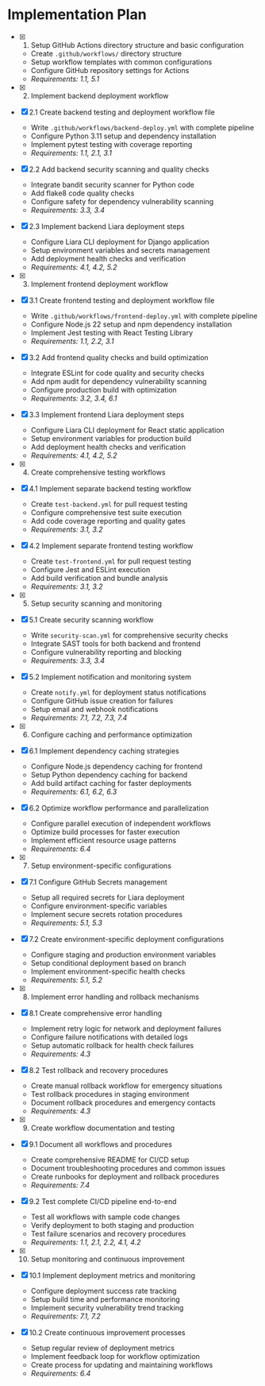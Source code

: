 # Implementation Plan

- [x] 1. Setup GitHub Actions directory structure and basic configuration


  - Create `.github/workflows/` directory structure
  - Setup workflow templates with common configurations
  - Configure GitHub repository settings for Actions
  - _Requirements: 1.1, 5.1_

- [x] 2. Implement backend deployment workflow

- [x] 2.1 Create backend testing and deployment workflow file


  - Write `.github/workflows/backend-deploy.yml` with complete pipeline
  - Configure Python 3.11 setup and dependency installation
  - Implement pytest testing with coverage reporting
  - _Requirements: 1.1, 2.1, 3.1_

- [x] 2.2 Add backend security scanning and quality checks



  - Integrate bandit security scanner for Python code
  - Add flake8 code quality checks
  - Configure safety for dependency vulnerability scanning
  - _Requirements: 3.3, 3.4_

- [x] 2.3 Implement backend Liara deployment steps

  - Configure Liara CLI deployment for Django application
  - Setup environment variables and secrets management
  - Add deployment health checks and verification
  - _Requirements: 4.1, 4.2, 5.2_

- [x] 3. Implement frontend deployment workflow

- [x] 3.1 Create frontend testing and deployment workflow file


  - Write `.github/workflows/frontend-deploy.yml` with complete pipeline
  - Configure Node.js 22 setup and npm dependency installation
  - Implement Jest testing with React Testing Library
  - _Requirements: 1.1, 2.2, 3.1_

- [x] 3.2 Add frontend quality checks and build optimization

  - Integrate ESLint for code quality and security checks
  - Add npm audit for dependency vulnerability scanning
  - Configure production build with optimization
  - _Requirements: 3.2, 3.4, 6.1_

- [x] 3.3 Implement frontend Liara deployment steps

  - Configure Liara CLI deployment for React static application
  - Setup environment variables for production build
  - Add deployment health checks and verification
  - _Requirements: 4.1, 4.2, 5.2_

- [x] 4. Create comprehensive testing workflows

- [x] 4.1 Implement separate backend testing workflow


  - Create `test-backend.yml` for pull request testing
  - Configure comprehensive test suite execution
  - Add code coverage reporting and quality gates
  - _Requirements: 3.1, 3.2_

- [x] 4.2 Implement separate frontend testing workflow


  - Create `test-frontend.yml` for pull request testing
  - Configure Jest and ESLint execution
  - Add build verification and bundle analysis
  - _Requirements: 3.1, 3.2_

- [x] 5. Setup security scanning and monitoring

- [x] 5.1 Create security scanning workflow



  - Write `security-scan.yml` for comprehensive security checks
  - Integrate SAST tools for both backend and frontend
  - Configure vulnerability reporting and blocking
  - _Requirements: 3.3, 3.4_

- [x] 5.2 Implement notification and monitoring system


  - Create `notify.yml` for deployment status notifications
  - Configure GitHub issue creation for failures
  - Setup email and webhook notifications
  - _Requirements: 7.1, 7.2, 7.3, 7.4_

- [x] 6. Configure caching and performance optimization

- [x] 6.1 Implement dependency caching strategies

  - Configure Node.js dependency caching for frontend
  - Setup Python dependency caching for backend
  - Add build artifact caching for faster deployments
  - _Requirements: 6.1, 6.2, 6.3_

- [x] 6.2 Optimize workflow performance and parallelization

  - Configure parallel execution of independent workflows
  - Optimize build processes for faster execution
  - Implement efficient resource usage patterns
  - _Requirements: 6.4_

- [x] 7. Setup environment-specific configurations

- [x] 7.1 Configure GitHub Secrets management


  - Setup all required secrets for Liara deployment
  - Configure environment-specific variables
  - Implement secure secrets rotation procedures
  - _Requirements: 5.1, 5.3_

- [x] 7.2 Create environment-specific deployment configurations

  - Configure staging and production environment variables
  - Setup conditional deployment based on branch
  - Implement environment-specific health checks
  - _Requirements: 5.1, 5.2_

- [x] 8. Implement error handling and rollback mechanisms

- [x] 8.1 Create comprehensive error handling

  - Implement retry logic for network and deployment failures
  - Configure failure notifications with detailed logs
  - Setup automatic rollback for health check failures
  - _Requirements: 4.3_

- [x] 8.2 Test rollback and recovery procedures


  - Create manual rollback workflow for emergency situations
  - Test rollback procedures in staging environment
  - Document rollback procedures and emergency contacts
  - _Requirements: 4.3_

- [x] 9. Create workflow documentation and testing

- [x] 9.1 Document all workflows and procedures

  - Create comprehensive README for CI/CD setup
  - Document troubleshooting procedures and common issues
  - Create runbooks for deployment and rollback procedures
  - _Requirements: 7.4_

- [x] 9.2 Test complete CI/CD pipeline end-to-end

  - Test all workflows with sample code changes
  - Verify deployment to both staging and production
  - Test failure scenarios and recovery procedures
  - _Requirements: 1.1, 2.1, 2.2, 4.1, 4.2_

- [x] 10. Setup monitoring and continuous improvement

- [x] 10.1 Implement deployment metrics and monitoring

  - Configure deployment success rate tracking
  - Setup build time and performance monitoring
  - Implement security vulnerability trend tracking
  - _Requirements: 7.1, 7.2_

- [x] 10.2 Create continuous improvement processes

  - Setup regular review of deployment metrics
  - Implement feedback loop for workflow optimization
  - Create process for updating and maintaining workflows
  - _Requirements: 6.4_